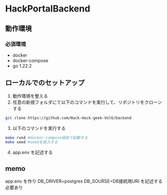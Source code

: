 # HackPortalBackend

## 動作環境

### 必須環境

- docker
- docker-compose
- go 1.22.2

## ローカルでのセットアップ

1. 動作環境を整える
2. 任意の新規フォルダにて以下のコマンドを実行して、リポジトリをクローンする

```bash
git clone https://github.com/Hack-Hack-geek-Vol6/backend
```

3. 以下のコマンドを実行する  

```bash
make rund #docker-compose経由で起動する
make seed #seedを投入する
```

4. app.env を記述する

## memo

app.env を作り
DB_DRIVER=postgres
DB_SOURSE=DB接続用URI
を記述する必要あり
